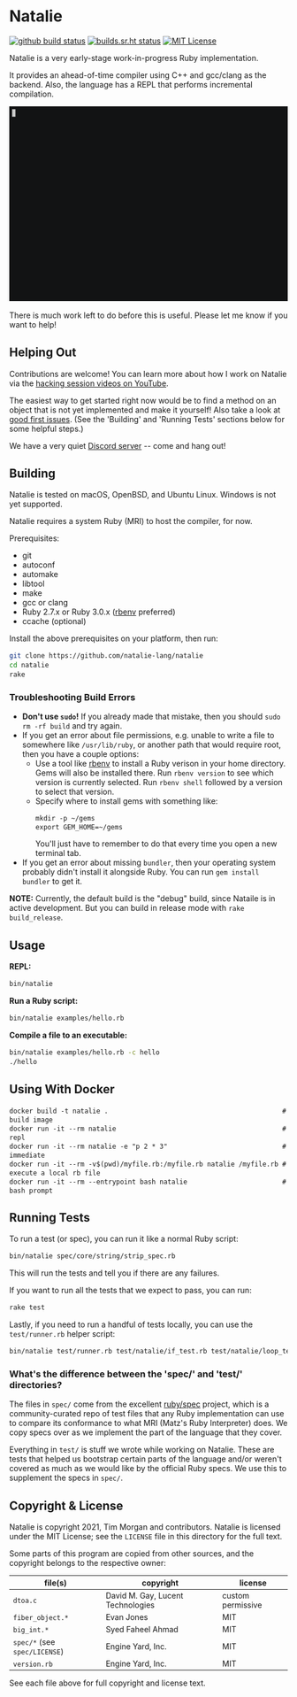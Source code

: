 # Natalie

[![github build status](https://github.com/natalie-lang/natalie/actions/workflows/build.yml/badge.svg)](https://github.com/natalie-lang/natalie/actions?query=workflow%3ABuild+branch%3Amaster)
[![builds.sr.ht status](https://builds.sr.ht/~tim/natalie.svg)](https://builds.sr.ht/~tim/natalie?)
[![MIT License](https://img.shields.io/badge/license-MIT-blue)](https://github.com/natalie-lang/natalie/blob/master/LICENSE)

Natalie is a very early-stage work-in-progress Ruby implementation.

It provides an ahead-of-time compiler using C++ and gcc/clang as the backend.
Also, the language has a REPL that performs incremental compilation.

![demo screencast](examples/demo.gif)

There is much work left to do before this is useful. Please let me know if you
want to help!

## Helping Out

Contributions are welcome! You can learn more about how I work on Natalie via
the [hacking session videos on YouTube](https://www.youtube.com/playlist?list=PLWUx_XkUoGTq-nkbhnk6PN4m109ISo5BX).

The easiest way to get started right now would be to find a method on an object
that is not yet implemented and make it yourself! Also take a look at
[good first issues](https://github.com/natalie-lang/natalie/issues?q=is%3Aissue+is%3Aopen+label%3A%22good+first+issue%22).
(See the 'Building' and 'Running Tests' sections below for some helpful steps.)

We have a very quiet [Discord server](https://discord.gg/hnHp2tdQyn) -- come and hang out!

## Building

Natalie is tested on macOS, OpenBSD, and Ubuntu Linux. Windows is not yet supported.

Natalie requires a system Ruby (MRI) to host the compiler, for now.

Prerequisites:

- git
- autoconf
- automake
- libtool
- make
- gcc or clang
- Ruby 2.7.x or Ruby 3.0.x ([rbenv](https://github.com/rbenv/rbenv) preferred)
- ccache (optional)

Install the above prerequisites on your platform, then run:

```sh
git clone https://github.com/natalie-lang/natalie
cd natalie
rake
```

### Troubleshooting Build Errors

- **Don't use `sudo`!** If you already made that mistake, then you should `sudo rm -rf build`
  and try again.
- If you get an error about file permissions, e.g. unable to write a file to somewhere like
  `/usr/lib/ruby`, or another path that would require root, then you have a couple options:
  - Use a tool like [rbenv](https://github.com/rbenv/rbenv) to install a Ruby verison in your
    home directory. Gems will also be installed there. Run `rbenv version` to see which version
    is currently selected. Run `rbenv shell` followed by a version to select that version.
  - Specify where to install gems with something like:
    ```
    mkdir -p ~/gems
    export GEM_HOME=~/gems
    ```
    You'll just have to remember to do that every time you open a new terminal tab.
- If you get an error about missing `bundler`, then your operating system probably didn't
  install it alongside Ruby. You can run `gem install bundler` to get it.

**NOTE:** Currently, the default build is the "debug" build, since Nataile is in active development.
But you can build in release mode with `rake build_release`.

## Usage

**REPL:**

```sh
bin/natalie
```

**Run a Ruby script:**

```sh
bin/natalie examples/hello.rb
```

**Compile a file to an executable:**

```sh
bin/natalie examples/hello.rb -c hello
./hello
```

## Using With Docker

```
docker build -t natalie .                                            # build image
docker run -it --rm natalie                                          # repl
docker run -it --rm natalie -e "p 2 * 3"                             # immediate
docker run -it --rm -v$(pwd)/myfile.rb:/myfile.rb natalie /myfile.rb # execute a local rb file
docker run -it --rm --entrypoint bash natalie                        # bash prompt
```

## Running Tests

To run a test (or spec), you can run it like a normal Ruby script:

```sh
bin/natalie spec/core/string/strip_spec.rb
```

This will run the tests and tell you if there are any failures.

If you want to run all the tests that we expect to pass, you can run:

```sh
rake test
```

Lastly, if you need to run a handful of tests locally, you can use the
`test/runner.rb` helper script:

```sh
bin/natalie test/runner.rb test/natalie/if_test.rb test/natalie/loop_test.rb
```

### What's the difference between the 'spec/' and 'test/' directories?

The files in `spec/` come from the excellent [ruby/spec](https://github.com/ruby/spec)
project, which is a community-curated repo of test files that any Ruby
implementation can use to compare its conformance to what MRI (Matz's Ruby
Interpreter) does. We copy specs over as we implement the part of the language
that they cover.

Everything in `test/` is stuff we wrote while working on Natalie. These are
tests that helped us bootstrap certain parts of the language and/or weren't
covered as much as we would like by the official Ruby specs. We use this
to supplement the specs in `spec/`.

## Copyright & License

Natalie is copyright 2021, Tim Morgan and contributors. Natalie is licensed
under the MIT License; see the `LICENSE` file in this directory for the full text.

Some parts of this program are copied from other sources, and the copyright
belongs to the respective owner:

| file(s)                       | copyright                         | license           |
| ----------------------------- | --------------------------------- | ----------------- |
| `dtoa.c`                      | David M. Gay, Lucent Technologies | custom permissive |
| `fiber_object.*`              | Evan Jones                        | MIT               |
| `big_int.*`                   | Syed Faheel Ahmad                 | MIT               |
| `spec/*` (see `spec/LICENSE`) | Engine Yard, Inc.                 | MIT               |
| `version.rb`                  | Engine Yard, Inc.                 | MIT               |

See each file above for full copyright and license text.
